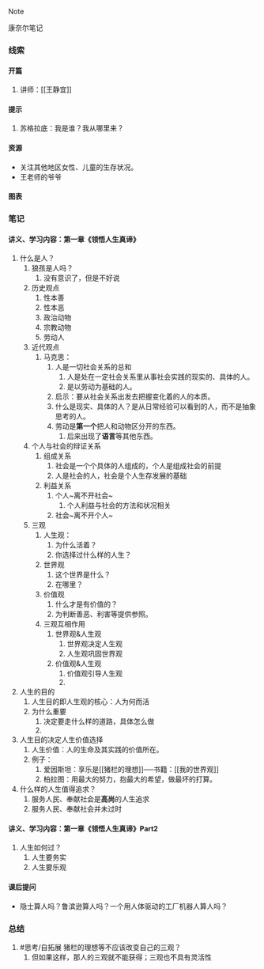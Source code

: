 
> [!NOTE]
> 康奈尔笔记

### 线索
#### 开篇
1. 讲师：[[王静宜]]
#### 提示
1. 苏格拉底：我是谁？我从哪里来？
#### 资源
- 关注其他地区女性、儿童的生存状况。
- 王老师的爷爷
#### 图表

### 笔记
#### 讲义、学习内容：第一章《领悟人生真谛》
1. 什么是人？
	1. 狼孩是人吗？
		1. 没有意识了，但是不好说
	2. 历史观点
		1. 性本善
		2. 性本恶
		3. 政治动物
		4. 宗教动物
		5. 劳动人
	3. 近代观点
		1. 马克思：
			1. 人是一切社会关系的总和
				1. 人是处在一定社会关系里从事社会实践的现实的、具体的人。
				2. 是以劳动为基础的人。
			2. 启示：要从社会关系出发去把握变化着的人的本质。
			3. 什么是现实、具体的人？是从日常经验可以看到的人，而不是抽象思考的人。
			4. 劳动是**第一个**把人和动物区分开的东西。
				1. 后来出现了**语言**等其他东西。
	4. 个人与社会的辩证关系
		1. 组成关系
			1. 社会是一个个具体的人组成的，个人是组成社会的前提
			2. 人是社会的人，社会是个人生存发展的基础
		2. 利益关系
			1. 个人~离不开社会~
				1. 个人利益与社会的方法和状况相关
			2. 社会~离不开个人~
	5. 三观
		1. 人生观：
			1. 为什么活着？
			2. 你选择过什么样的人生？
		2. 世界观
			1. 这个世界是什么？
			2. 在哪里？
		3. 价值观
			1. 什么才是有价值的？
			2. 为判断善恶、利害等提供参照。
		4. 三观互相作用
			1. 世界观&人生观
				1. 世界观决定人生观
				2. 人生观巩固世界观
			2. 价值观&人生观
				1. 价值观引导人生观
				2. 
2. 人生的目的
	1. 人生目的即人生观的核心：人为何而活
	2. 为什么重要
		1. 决定要走什么样的道路，具体怎么做
		2. 
3. 人生目的决定人生价值选择
	1. 人生价值：人的生命及其实践的价值所在。
	2. 例子：
		1. 爱因斯坦：享乐是[[猪栏的理想]]──书籍：[[我的世界观]]
		2. 柏拉图：用最大的努力，抱最大的希望，做最坏的打算。
4. 什么样的人生值得追求？
	1. 服务人民、奉献社会是**高尚**的人生追求
	2. 服务人民、奉献社会并未过时
#### 讲义、学习内容：第一章《领悟人生真谛》Part2
1. 人生如何过？
	1. 人生要务实
	2. 人生要乐观
			
#### 课后提问
- 隐士算人吗？鲁滨逊算人吗？一个用人体驱动的工厂机器人算人吗？
### 总结
1. #思考/自拓展 猪栏的理想等不应该改变自己的三观？
	1. 但如果这样，那人的三观就不能获得；三观也不具有灵活性
